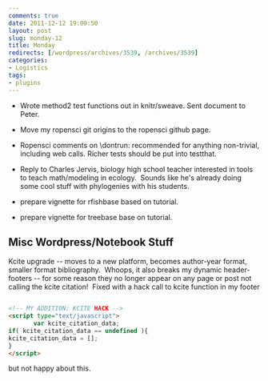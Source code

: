 ```yaml
---
comments: true
date: 2011-12-12 19:00:50
layout: post
slug: monday-12
title: Monday
redirects: [/wordpress/archives/3539, /archives/3539]
categories:
- Logistics
tags:
- plugins
---
```



	
  * Wrote method2 test functions out in knitr/sweave. Sent document to Peter.

	
  * Move my ropensci git origins to the ropensci github page.

	
  * Ropensci comments on \dontrun: recommended for anything non-trivial, including web calls. Richer tests should be put into testthat.

	
  * Reply to Charles Jervis, biology high school teacher interested in tools to teach math/modeling in ecology.  Sounds like he's already doing some cool stuff with phylogenies with his students.

	
  * prepare vignette for rfishbase based on tutorial.

	
  * prepare vignette for treebase base on tutorial.




## Misc Wordpress/Notebook Stuff


Kcite upgrade -- moves to a new platform, becomes author-year format, smaller format bibliography.  Whoops, it also breaks my dynamic header-footers -- for some reason they no longer appear on any page or post not calling the kcite citation!  Fixed with a hack call to kcite function in my footer


```html

<!-- MY ADDITION: KCITE HACK -->
<script type="text/javascript">
       var kcite_citation_data;
if( kcite_citation_data == undefined ){
kcite_citation_data = [];
}
</script>

```


but not happy about this.
